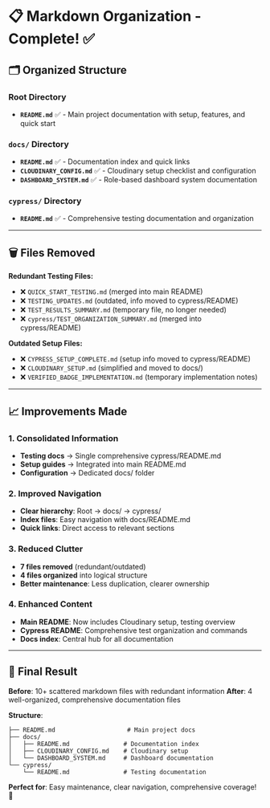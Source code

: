 # 📋 Markdown Organization - Complete! ✅

## 🗂️ **Organized Structure**

### **Root Directory**

- **`README.md`** ✅ - Main project documentation with setup, features, and quick start

### **`docs/` Directory**

- **`README.md`** ✅ - Documentation index and quick links
- **`CLOUDINARY_CONFIG.md`** ✅ - Cloudinary setup checklist and configuration
- **`DASHBOARD_SYSTEM.md`** ✅ - Role-based dashboard system documentation

### **`cypress/` Directory**

- **`README.md`** ✅ - Comprehensive testing documentation and organization

---

## 🗑️ **Files Removed**

**Redundant Testing Files:**

- ❌ `QUICK_START_TESTING.md` (merged into main README)
- ❌ `TESTING_UPDATES.md` (outdated, info moved to cypress/README)
- ❌ `TEST_RESULTS_SUMMARY.md` (temporary file, no longer needed)
- ❌ `cypress/TEST_ORGANIZATION_SUMMARY.md` (merged into cypress/README)

**Outdated Setup Files:**

- ❌ `CYPRESS_SETUP_COMPLETE.md` (setup info moved to cypress/README)
- ❌ `CLOUDINARY_SETUP.md` (simplified and moved to docs/)
- ❌ `VERIFIED_BADGE_IMPLEMENTATION.md` (temporary implementation notes)

---

## 📈 **Improvements Made**

### **1. Consolidated Information**

- **Testing docs** → Single comprehensive cypress/README.md
- **Setup guides** → Integrated into main README.md
- **Configuration** → Dedicated docs/ folder

### **2. Improved Navigation**

- **Clear hierarchy**: Root → docs/ → cypress/
- **Index files**: Easy navigation with docs/README.md
- **Quick links**: Direct access to relevant sections

### **3. Reduced Clutter**

- **7 files removed** (redundant/outdated)
- **4 files organized** into logical structure
- **Better maintenance**: Less duplication, clearer ownership

### **4. Enhanced Content**

- **Main README**: Now includes Cloudinary setup, testing overview
- **Cypress README**: Comprehensive test organization and commands
- **Docs index**: Central hub for all documentation

---

## 🎯 **Final Result**

**Before**: 10+ scattered markdown files with redundant information
**After**: 4 well-organized, comprehensive documentation files

**Structure**:

```
├── README.md                    # Main project docs
├── docs/
│   ├── README.md               # Documentation index
│   ├── CLOUDINARY_CONFIG.md    # Cloudinary setup
│   └── DASHBOARD_SYSTEM.md     # Dashboard documentation
└── cypress/
    └── README.md               # Testing documentation
```

**Perfect for**: Easy maintenance, clear navigation, comprehensive coverage! 🚀
